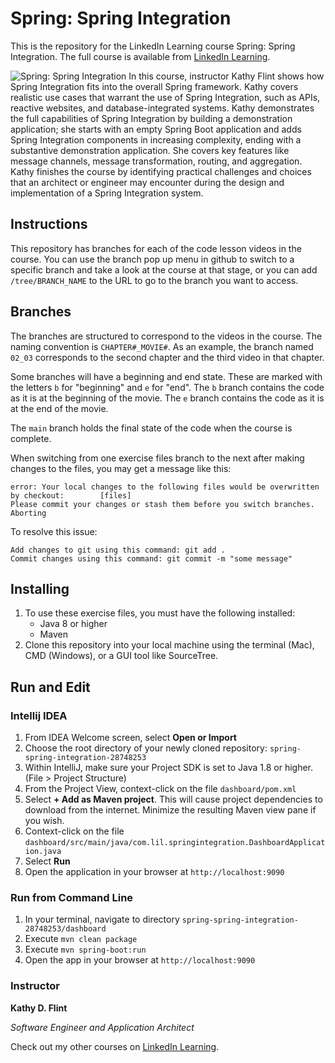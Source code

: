 # Spring: Spring Integration
This is the repository for the LinkedIn Learning course Spring: Spring Integration. The full course is available from [LinkedIn Learning][lil-course-url].

![Spring: Spring Integration][lil-thumbnail-url] 
In this course, instructor Kathy Flint shows how Spring Integration fits into the overall Spring framework. Kathy covers realistic use cases that warrant the use of Spring Integration, such as APIs, reactive websites, and database-integrated systems. Kathy demonstrates the full capabilities of Spring Integration by building a demonstration application; she starts with an empty Spring Boot application and adds Spring Integration components in increasing complexity, ending with a substantive demonstration application. She covers key features like message channels, message transformation, routing, and aggregation. Kathy finishes the course by identifying practical challenges and choices that an architect or engineer may encounter during the design and implementation of a Spring Integration system.

## Instructions
This repository has branches for each of the code lesson videos in the course. You can use the branch pop up menu in github to switch to a specific branch and take a look at the course at that stage, or you can add `/tree/BRANCH_NAME` to the URL to go to the branch you want to access.

## Branches
The branches are structured to correspond to the videos in the course. The naming convention is `CHAPTER#_MOVIE#`. As an example, the branch named `02_03` corresponds to the second chapter and the third video in that chapter.   

Some branches will have a beginning and end state. These are marked with the letters `b` for "beginning" and `e` for "end". The `b` branch contains the code as it is at the beginning of the movie. The `e` branch contains the code as it is at the end of the movie.  

The `main` branch holds the final state of the code when the course is complete.

When switching from one exercise files branch to the next after making changes to the files, you may get a message like this:

    error: Your local changes to the following files would be overwritten by checkout:        [files]
    Please commit your changes or stash them before you switch branches.
    Aborting

To resolve this issue:
	
    Add changes to git using this command: git add .
	Commit changes using this command: git commit -m "some message"

## Installing
1. To use these exercise files, you must have the following installed:
	- Java 8 or higher
	- Maven
2. Clone this repository into your local machine using the terminal (Mac), CMD (Windows), or a GUI tool like SourceTree.

## Run and Edit

### Intellij IDEA

1. From IDEA Welcome screen, select **Open or Import**  
2. Choose the root directory of your newly cloned repository: `spring-spring-integration-28748253`
3. Within IntelliJ, make sure your Project SDK is set to Java 1.8 or higher. (File > Project Structure)
3. From the Project View, context-click on the file `dashboard/pom.xml`
4. Select **+ Add as Maven project**. This will cause project dependencies to download from the internet. Minimize the resulting Maven view pane if you wish. 
5. Context-click on the file `dashboard/src/main/java/com.lil.springintegration.DashboardApplication.java`
6. Select **Run**
7. Open the application in your browser at `http://localhost:9090`

### Run from Command Line

1. In your terminal, navigate to directory `spring-spring-integration-28748253/dashboard`  
2. Execute `mvn clean package`  
3. Execute `mvn spring-boot:run`
4. Open the app in your browser at `http://localhost:9090`


### Instructor

**Kathy D. Flint**

_Software Engineer and Application Architect_

Check out my other courses on [LinkedIn Learning](https://www.linkedin.com/learning/instructors/kathy-flint?u=104).

[lil-course-url]: https://www.linkedin.com/learning/spring-spring-integration
[lil-thumbnail-url]: https://cdn.lynda.com/course/2848253/2848253-1611257542249-16x9.jpg
    
